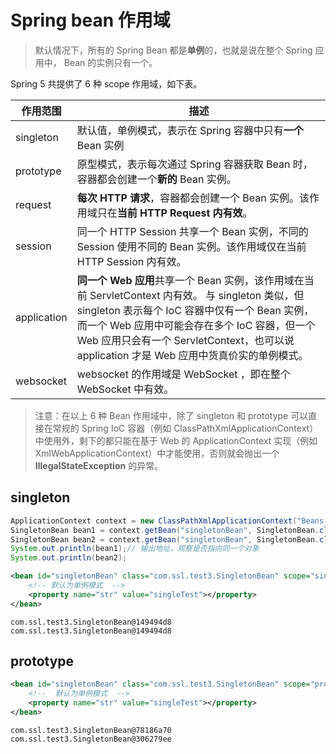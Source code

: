 # Spring bean 作用域

> 默认情况下，所有的 Spring Bean 都是**单例**的，也就是说在整个 Spring 应用中， Bean 的实例只有一个。

Spring 5 共提供了 6 种 scope 作用域，如下表。



| 作用范围    | 描述                                                         |
| ----------- | ------------------------------------------------------------ |
| singleton   | 默认值，单例模式，表示在 Spring 容器中只有**一个** Bean 实例 |
| prototype   | 原型模式，表示每次通过 Spring 容器获取 Bean 时，容器都会创建一个**新的** Bean 实例。 |
| request     | **每次 HTTP 请求**，容器都会创建一个 Bean 实例。该作用域只在**当前 HTTP Request 内有效**。 |
| session     | 同一个 HTTP Session 共享一个 Bean 实例，不同的 Session 使用不同的 Bean 实例。该作用域仅在当前 HTTP Session 内有效。 |
| application | **同一个 Web 应用**共享一个 Bean 实例，该作用域在当前 ServletContext 内有效。  与 singleton 类似，但 singleton 表示每个 IoC 容器中仅有一个 Bean 实例，而一个 Web 应用中可能会存在多个 IoC 容器，但一个 Web 应用只会有一个 ServletContext，也可以说 application 才是 Web 应用中货真价实的单例模式。 |
| websocket   | websocket 的作用域是 WebSocket ，即在整个 WebSocket 中有效。 |

> 注意：在以上 6 种 Bean 作用域中，除了 singleton 和 prototype 可以直接在常规的 Spring IoC 容器（例如 ClassPathXmlApplicationContext）中使用外，剩下的都只能在基于 Web 的 ApplicationContext 实现（例如 XmlWebApplicationContext）中才能使用，否则就会抛出一个 **IllegalStateException** 的异常。



## singleton

```java
ApplicationContext context = new ClassPathXmlApplicationContext("Beans.xml");
SingletonBean bean1 = context.getBean("singletonBean", SingletonBean.class);
SingletonBean bean2 = context.getBean("singletonBean", SingletonBean.class);
System.out.println(bean1);// 输出地址，观察是否指向同一个对象
System.out.println(bean2);
```



```xml
<bean id="singletonBean" class="com.ssl.test3.SingletonBean" scope="singleton">
    <!-- 默认为单例模式  -->
    <property name="str" value="singleTest"></property>
</bean>
```

```shell
com.ssl.test3.SingletonBean@149494d8
com.ssl.test3.SingletonBean@149494d8
```



## prototype

```xml
<bean id="singletonBean" class="com.ssl.test3.SingletonBean" scope="prototype">
    <!--  默认为单例模式  -->
    <property name="str" value="singleTest"></property>
</bean>
```

```shell
com.ssl.test3.SingletonBean@78186a70
com.ssl.test3.SingletonBean@306279ee
```



